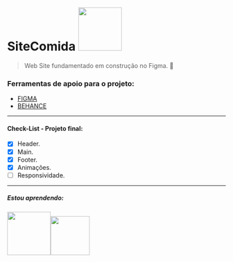 # SiteComida <img src="https://i.pinimg.com/originals/b7/92/77/b79277704a1eb59f428b207b0d414329.gif" width="100px">

> Web Site fundamentado em construção no Figma.
📝
### Ferramentas de apoio para o projeto: 
- [FIGMA](https://www.figma.com/file/2M0kF40LUvHffMfAWdnzhR/Comida?node-id=1-4&t=o46zux7aUHV3F9P1-0)
- [BEHANCE](https://www.behance.net/gallery/86256605/Fresco?tracking_source=search_projects%7Ccomida)

---------

#### Check-List - Projeto final:
- [x] Header.
- [x] Main.
- [x] Footer.
- [x] Animações.
- [ ] Responsividade.

---------

##### Estou aprendendo:
<img src="https://diegomariano.com/wp-content/uploads/2020/08/logo-2582747_640-e1597771254582.png" width="100px"><img src="https://cdn-icons-png.flaticon.com/512/524/524545.png" width="90px">

